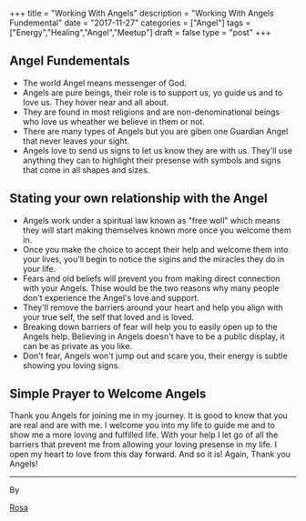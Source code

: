 +++
title = "Working With Angels"
description = "Working With Angels Fundemental"
date = "2017-11-27"
categories = ["Angel"]
tags = ["Energy","Healing","Angel","Meetup"]
draft = false
type = "post"
+++

## Angel Fundementals
- The world Angel means messenger of God.
- Angels are pure beings, their role is to support us, yo guide us and to love us. They hover near and all about.
- They are found in most religions and are non-denominational beings who love us wheather we believe in them or not.
- There are many types of Angels but you are giben one Guardian Angel that never leaves your sight.
- Angels love to send us signs to let us know they are with us. They'll use anything they can to highlight their presense with symbols and signs that come in all shapes and sizes.

## Stating your own relationship with the Angel
- Angels work under a spiritual law known as "free woll" which means they will start making themselves known more once you welcome them in.
- Once you make the choice to accept their help and welcome them into your lives, you'll begin to notice the sigins and the miracles they do in your life.
- Fears and old beliefs will prevent you from making direct connection with your Angels. Thise would be the two reasons why many people don't experience the Angel's love and support.
- They'll remove the barriers around your heart and help you align with your true self, the self that loved and is loved.
- Breaking down barriers of fear will help you to easily open up to the Angels help.
Believing in Angels doesn't have to be a public display, it can be as private as you like.
- Don't fear, Angels won't jump out and scare you, their energy is subtle showing you loving signs.

## Simple Prayer to Welcome Angels
Thank you Angels for joining me in my journey. It is good to know that you are real and are with me. I welcome you into my life to guide me and to show me a more loving and fulfilled life. With your help I let go of all the barriers that prevent me from allowing your loving presense in my life. I open my heart to love from this day forward. And so it is! Again, Thank you Angels!

---

By

[Rosa](http://pseudophysical.com/contributor/rosa-garcia/)